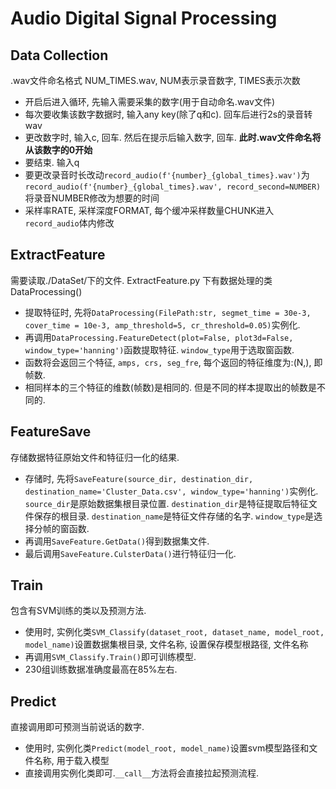 # Audio Digital Signal Processing

## Data Collection

.wav文件命名格式 NUM_TIMES.wav, NUM表示录音数字, TIMES表示次数

- 开启后进入循环, 先输入需要采集的数字(用于自动命名.wav文件)
- 每次要收集该数字数据时, 输入any key(除了q和c). 回车后进行2s的录音转wav
- 更改数字时, 输入c, 回车. 然后在提示后输入数字, 回车. **此时.wav文件命名将从该数字的0开始**
- 要结束. 输入q
- 要更改录音时长改动`record_audio(f'{number}_{global_times}.wav')`为`record_audio(f'{number}_{global_times}.wav', record_second=NUMBER)`将录音NUMBER修改为想要的时间
- 采样率RATE, 采样深度FORMAT, 每个缓冲采样数量CHUNK进入`record_audio`体内修改

## ExtractFeature

需要读取./DataSet/下的文件.
ExtractFeature.py 下有数据处理的类DataProcessing()

- 提取特征时, 先将`DataProcessing(FilePath:str, segmet_time = 30e-3, cover_time = 10e-3, amp_threshold=5, cr_threshold=0.05)`实例化.
- 再调用`DataProcessing.FeatureDetect(plot=False, plot3d=False, window_type='hanning')`函数提取特征. `window_type`用于选取窗函数.
- 函数将会返回三个特征, `amps, crs, seg_fre`, 每个返回的特征维度为:(N,), 即帧数.
- 相同样本的三个特征的维数(帧数)是相同的. 但是不同的样本提取出的帧数是不同的.

## FeatureSave

存储数据特征原始文件和特征归一化的结果.

- 存储时, 先将`SaveFeature(source_dir, destination_dir, destination_name='Cluster_Data.csv', window_type='hanning')`实例化. `source_dir`是原始数据集根目录位置. `destination_dir`是特征提取后特征文件保存的根目录. `destination_name`是特征文件存储的名字. `window_type`是选择分帧的窗函数.
- 再调用`SaveFeature.GetData()`得到数据集文件.
- 最后调用`SaveFeature.CulsterData()`进行特征归一化.

## Train

包含有SVM训练的类以及预测方法.

- 使用时, 实例化类`SVM_Classify(dataset_root, dataset_name, model_root, model_name)`设置数据集根目录, 文件名称, 设置保存模型根路径, 文件名称
- 再调用`SVM_Classify.Train()`即可训练模型.
- 230组训练数据准确度最高在85%左右.

## Predict

直接调用即可预测当前说话的数字.

- 使用时, 实例化类`Predict(model_root, model_name)`设置svm模型路径和文件名称, 用于载入模型
- 直接调用实例化类即可.`__call__`方法将会直接拉起预测流程.
